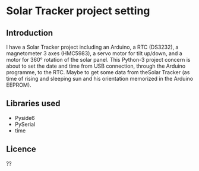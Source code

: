 # Solar Tracker project setting

## Introduction
I have a Solar Tracker project including an Arduino, a RTC (DS3232), a magnetometer 3 axes (HMC5983), a servo motor for tilt up/down, and a motor for 360° rotation of the solar panel.
This Python-3 project concern is about to set the date and time from USB connection, through the Arduino programme, to the RTC.
Maybe to get some data from theSolar Tracker (as time of rising and sleeping sun and his orientation memorized in the Arduino EEPROM).

## Libraries used
- Pyside6
- PySerial
- time

## Licence
??

